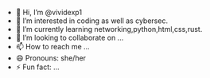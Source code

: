 - 👋 Hi, I’m @vividexp1
- 👀 I’m interested in coding as well as cybersec.
- 🌱 I’m currently learning networking,python,html,css,rust.
- 💞️ I’m looking to collaborate on ...
- 📫 How to reach me ...
- 😄 Pronouns: she/her
- ⚡ Fun fact: ...

<!---
vividexp1/vividexp1 is a ✨ special ✨ repository because its `README.md` (this file) appears on your GitHub profile.
You can click the Preview link to take a look at your changes.
--->
